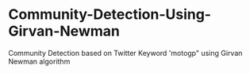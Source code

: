 # Community-Detection-Using-Girvan-Newman
Community Detection based on Twitter Keyword 'motogp" using Girvan Newman algorithm
